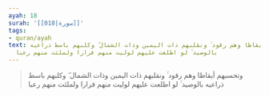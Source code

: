 ```yaml
---
ayah: 18
surah: '[[018|سورة]]'
tags:
- quran/ayah
text: وتحسبهم أيقاظا وهم رقود ۚ ونقلبهم ذات اليمين وذات الشمال ۖ وكلبهم باسط ذراعيه
  بالوصيد ۚ لو اطلعت عليهم لوليت منهم فرارا ولملئت منهم رعبا
---
```

> وتحسبهم أيقاظا وهم رقود ۚ ونقلبهم ذات اليمين وذات الشمال ۖ وكلبهم باسط ذراعيه بالوصيد ۚ لو اطلعت عليهم لوليت منهم فرارا ولملئت منهم رعبا
